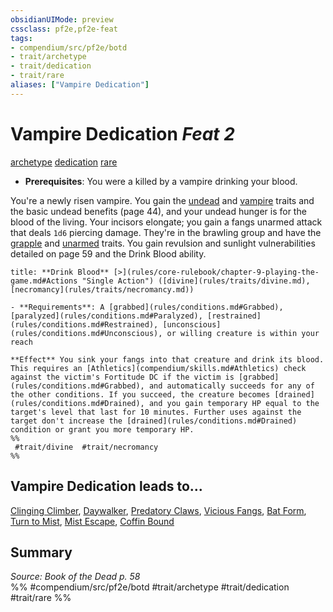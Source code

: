 ```yaml
---
obsidianUIMode: preview
cssclass: pf2e,pf2e-feat
tags:
- compendium/src/pf2e/botd
- trait/archetype
- trait/dedication
- trait/rare
aliases: ["Vampire Dedication"]
---
```

# Vampire Dedication  *Feat 2*  
[archetype](rules/traits/archetype.md "Archetype Feat Trait")  [dedication](rules/traits/dedication.md "Dedication Feat Trait")  [rare](rules/traits/rare.md "Rare Rarity Trait")  

- **Prerequisites**: You were a killed by a vampire drinking your blood.

You're a newly risen vampire. You gain the [undead](rules/traits/undead.md "Undead Creature Type Trait") and [vampire](rules/traits/vampire-b1.md "Vampire Creature Trait") traits and the basic undead benefits (page 44), and your undead hunger is for the blood of the living. Your incisors elongate; you gain a fangs unarmed attack that deals `1d6` piercing damage. They're in the brawling group and have the [grapple](rules/traits/grapple.md "Grapple Weapon Trait") and [unarmed](rules/traits/unarmed.md "Unarmed Weapon Trait") traits. You gain revulsion and sunlight vulnerabilities detailed on page 59 and the Drink Blood ability.

```ad-embed-ability
title: **Drink Blood** [>](rules/core-rulebook/chapter-9-playing-the-game.md#Actions "Single Action") ([divine](rules/traits/divine.md), [necromancy](rules/traits/necromancy.md))

- **Requirements**: A [grabbed](rules/conditions.md#Grabbed), [paralyzed](rules/conditions.md#Paralyzed), [restrained](rules/conditions.md#Restrained), [unconscious](rules/conditions.md#Unconscious), or willing creature is within your reach

**Effect** You sink your fangs into that creature and drink its blood. This requires an [Athletics](compendium/skills.md#Athletics) check against the victim's Fortitude DC if the victim is [grabbed](rules/conditions.md#Grabbed), and automatically succeeds for any of the other conditions. If you succeed, the creature becomes [drained](rules/conditions.md#Drained), and you gain temporary HP equal to the target's level that last for 10 minutes. Further uses against the target don't increase the [drained](rules/conditions.md#Drained) condition or grant you more temporary HP.  
%%
 #trait/divine  #trait/necromancy 
%%
```

## Vampire Dedication leads to...

[Clinging Climber](compendium/feats/clinging-climber-botd.md), [Daywalker](compendium/feats/daywalker-botd.md), [Predatory Claws](compendium/feats/predatory-claws-botd.md), [Vicious Fangs](compendium/feats/vicious-fangs-botd.md), [Bat Form](compendium/feats/bat-form-botd.md), [Turn to Mist](compendium/feats/turn-to-mist-botd.md), [Mist Escape](compendium/feats/mist-escape-botd.md), [Coffin Bound](compendium/feats/coffin-bound-botd.md)

## Summary

*Source: Book of the Dead p. 58*  
%% #compendium/src/pf2e/botd #trait/archetype #trait/dedication #trait/rare %%